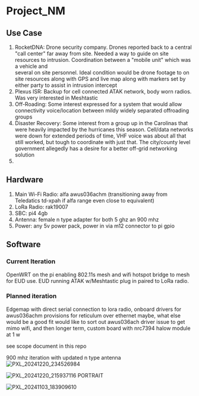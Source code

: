 # Project_NM

## Use Case
1. RocketDNA: Drone security company. Drones reported back to a central "call center" far away from site. Needed a way to guide on site resources to intrusion. Coordination between a "mobile unit" which was a vehicle and<br>
several on site personnel. Ideal condition would be drone footage to on site resources along with GPS  and live map along with markers set by either party to assist in intrusion intercept
2. Plexus ISR: Backup for cell connected ATAK network, body worn radios. Was very interested in Meshtastic
3. Off-Roading: Some interest expressed for a system that would allow connectivity voice/location between mildy widely separated offroading groups
4. Disaster Recovery: Some interest from a group up in the Carolinas that were heavily impacted by the hurricanes this season. Cell/data networks were down for extended periods of time, VHF voice was about all that still worked, but tough to coordinate with just that. The city/county level government allegedly has a desire for a better off-grid networking solution
5. 


## Hardware
1. Main Wi-Fi Radio: alfa awus036achm (transitioning away from Teledatics td-xpah if alfa range even close to equivalent)
2. LoRa Radio: rak19007
3. SBC: pi4 4gb
4. Antenna: female n type adapter for both 5 ghz an 900 mhz
5. Power: any 5v power pack, power in via m12 connector to pi gpio

## Software
### Current Iteration
OpenWRT on the pi enabling 802.11s mesh and wifi hotspot bridge to mesh for EUD use.
EUD running ATAK w/Meshtastic plug in paired to LoRa radio.
### Planned iteration
Edgemap with direct serial connection to lora radio, onboard drivers for awus036achm provisions for reticulum over ethernet maybe, what else would be a good fit
would like to sort out awus036ach driver issue to get mimo wifi, and then longer term, custom board with nrc7394 halow module at 1 w

see scope document in this repo

900 mhz iteration with updated n type antenna
![PXL_20241220_234526984](https://github.com/user-attachments/assets/27e5b868-8f40-4aa4-a98b-324580f52b3d)



![PXL_20241220_215937116 PORTRAIT](https://github.com/user-attachments/assets/1deb7e1a-f1ad-452d-9af5-347fcd64e857)

![PXL_20241103_183909610](https://github.com/user-attachments/assets/549fc218-5248-44ce-8d29-d3b75b8adc8b)
